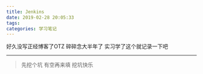 ```yaml
---
title: Jenkins
date: 2019-02-28 20:05:33
tags: 
categories: 学习笔记
---
```


好久没写正经博客了OTZ
碎碎念大半年了
实习学了这个就记录一下吧

<!--more-->

---

>先挖个坑 有空再来填
>挖坑快乐

